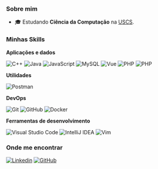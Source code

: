 <h3>Sobre mim</h3>

- 🎓 Estudando **Ciência da Computação** na <a href="https://www.uscs.edu.br/">USCS</a>.

<h3>Minhas Skills</h3>

**Aplicações e dados**

![C++](https://img.shields.io/badge/-C++-333333?style=flat&logo=C%2B%2B&logoColor=00599C)
![Java](https://img.shields.io/badge/-Java-333333?style=flat&logo=openjdk&logoColor=007396)
![JavaScript](https://img.shields.io/badge/-JavaScript-333333?style=flat&logo=javascript)
![MySQL](https://img.shields.io/badge/-MySQL-333333?style=flat&logo=mysql)
![Vue](https://img.shields.io/badge/-Vue.js-333333?style=flat&logo=vuedotjs)
![PHP](https://img.shields.io/badge/-PHP-333333?style=flat&logo=php)
![PHP](https://img.shields.io/badge/-Laravel-333333?style=flat&logo=laravel)

**Utilidades**

![Postman](https://img.shields.io/badge/-Postman-333333?style=flat&logo=postman)

**DevOps**

![Git](https://img.shields.io/badge/-Git-333333?style=flat&logo=git)
![GitHub](https://img.shields.io/badge/-GitHub-333333?style=flat&logo=github)
![Docker](https://img.shields.io/badge/-Docker-333333?style=flat&logo=docker)

**Ferramentas de desenvolvimento**

![Visual Studio Code](https://img.shields.io/badge/-Visual%20Studio%20Code-333333?style=flat&logo=visual-studio-code&logoColor=007ACC)
![IntelliJ IDEA](https://img.shields.io/badge/-IntelliJ_IDEA-333333?style=flat&logo=intellij-idea&logoColor=000000)
![Vim](https://img.shields.io/badge/-Vim-333333?style=flat&logo=vim&logoColor=019733)

<h3>Onde me encontrar</h3>

[![Linkedin](https://img.shields.io/badge/-LinkedIn-blue?style=flat-square&logo=Linkedin&logoColor=white&link=https://br.linkedin.com/in/mateus-ferrari-julio-899a5b219)](https://br.linkedin.com/in/mateus-ferrari-julio-899a5b219)
[![GitHub](https://img.shields.io/github/followers/MateusF03?label=follow&style=social)](https://github.com/MateusF03)
